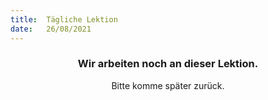 ```yaml
---
title:  Tägliche Lektion
date:   26/08/2021
---
```


### <center>Wir arbeiten noch an dieser Lektion.</center>
<center>Bitte komme später zurück.</center>